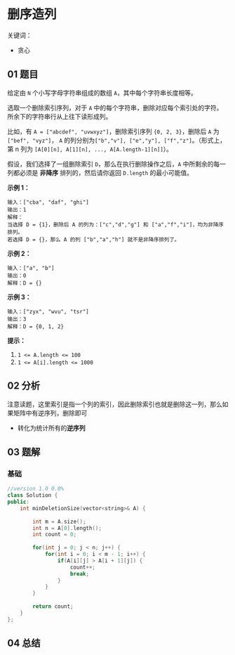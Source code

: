 # 删序造列
关键词：

- 贪心

## 01 题目

给定由 `N` 个小写字母字符串组成的数组 `A`，其中每个字符串长度相等。

选取一个删除索引序列，对于 `A` 中的每个字符串，删除对应每个索引处的字符。 所余下的字符串行从上往下读形成列。

比如，有 `A = ["abcdef", "uvwxyz"]`，删除索引序列 `{0, 2, 3}`，删除后 `A` 为`["bef", "vyz"]`， `A` 的列分别为`["b","v"], ["e","y"], ["f","z"]`。（形式上，第 n 列为 `[A[0][n], A[1][n], ..., A[A.length-1][n]]`）。

假设，我们选择了一组删除索引 `D`，那么在执行删除操作之后，`A` 中所剩余的每一列都必须是 **非降序** 排列的，然后请你返回 `D.length` 的最小可能值。

**示例 1：**

```
输入：["cba", "daf", "ghi"]
输出：1
解释：
当选择 D = {1}，删除后 A 的列为：["c","d","g"] 和 ["a","f","i"]，均为非降序排列。
若选择 D = {}，那么 A 的列 ["b","a","h"] 就不是非降序排列了。
```

**示例 2：**

```
输入：["a", "b"]
输出：0
解释：D = {}
```

**示例 3：**

```
输入：["zyx", "wvu", "tsr"]
输出：3
解释：D = {0, 1, 2}
```

**提示：**

1. `1 <= A.length <= 100`
2. `1 <= A[i].length <= 1000`

## 02 分析

注意读题，这里索引是指一个列的索引，因此删除索引也就是删除这一列，那么如果矩阵中有逆序列，删除即可

- 转化为统计所有的**逆序列**

## 03 题解

### 基础

```c++
//version 1.0 0.0%
class Solution {
public:
    int minDeletionSize(vector<string>& A) {
        
        int m = A.size();
        int n = A[0].length();
        int count = 0;
        
        for(int j = 0; j < n; j++) {
            for(int i = 0; i < m - 1; i++) {
                if(A[i][j] > A[i + 1][j]) {
                    count++;
                    break;
                }
            }
        }
        
        return count;
    }
};
```

## 04 总结

